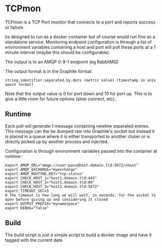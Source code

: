 # TCPmon

TCPmon is a TCP Port monitor that connects to a port and reports success or failure.

tis designed to run as a docker container but of course would run fine as a standalone service. Monitoring endpoint configuration is through a list of environment variables containing a host and port will poll these ports at a 1 minute interval (maybe this should be configurable).

The output is to an AMQP 0-9-1 endpoint (eg RabbitMQ)

The output format is in the Graphite format:
```
string.identifier.separated.by.dots (metric value) (timestamp in unix epoch format)
```

Note that the output value is 0 for port down and 10 for port up.  This is to give a little room for future options (slow connect, etc). 

## Runtime

Each poll will generate 1 message containing newline separated entries.  This message can the be dumped raw into Graphite's socket but instead it is placed in a queue where it is either transported to another cluser or is directly picked up by another process and injected.

Configuration is through environment variables passed into the container at runtime:
```
export AMQP_URL="amqp://user:pass@host.domain.tld:5672/vhost"
export AMQP_EXCHANGE="myexchange"
export AMQP_ROUTING_KEY="tcp.status"
export CHECK_HOST_1="host1.domain.tld:443"
export CHECK_HOST_2="host1.domain.tld:80"
export CHECK_HOST_3="host2.domain.tld:5672"
export TIMEOUT_SEC=5
# The timeout is how long we will wait, in seconds, for the socket to open before giving up and considering it closed
export OUTPUT_PREFIX="mynamespace"
export DEBUG="false"
```

## Build

The build script is just a simple script to build a docker image and have it tagged with the current date.
